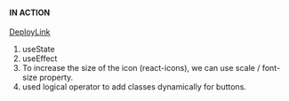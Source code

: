#### IN ACTION

[DeployLink](https://gatsby-strapi-portfolio-project.netlify.app/)

1. useState
2. useEffect
3. To increase the size of the icon (react-icons), we can use scale / font-size property.
4. used logical operator to add classes dynamically for buttons.
